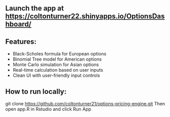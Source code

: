 ## Launch the app at https://coltonturner22.shinyapps.io/OptionsDashboard/

## Features:
- Black-Scholes formula for European options  
- Binomial Tree model for American options
- Monte Carlo simulation for Asian options
- Real-time calculation based on user inputs  
- Clean UI with user-friendly input controls

## How to run locally:
git clone https://github.com/coltonturner21/options-pricing-engine.git
Then open app.R in Rstudio and click Run App
